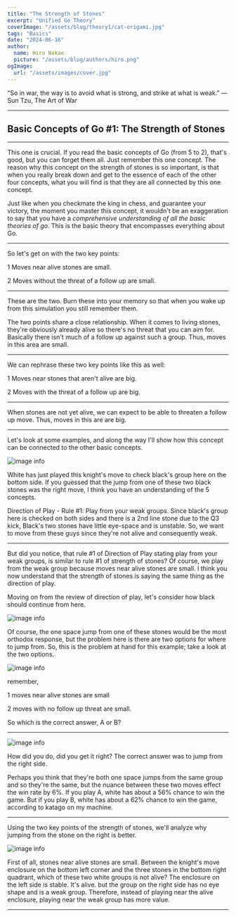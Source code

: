 ```yaml
---
title: "The Strength of Stones"
excerpt: "Unified Go Theory"
coverImage: "/assets/blog/theory1/cat-origami.jpg"
tags: "Basics"
date: "2024-06-16"
author:
  name: Hiro Nakae
  picture: "/assets/blog/authors/hiro.png"
ogImage:
  url: "/assets/images/cover.jpg"
---
```


“So in war, the way is to avoid what is strong, and strike at what is weak.”
― Sun Tzu, The Art of War

---

## Basic Concepts of Go #1: The Strength of Stones

---

This one is crucial. If you read the basic concepts of Go (from 5 to 2), that's good, but you can forget them all. Just remember this one concept. The reason why this concept on the strength of stones is so important, is that when you really break down and get to the essence of each of the other four concepts, what you will find is that they are all connected by this one concept.

Just like when you checkmate the king in chess, and guarantee your victory, the moment you master this concept, it wouldn't be an exaggeration to say that you have a _comprehensive understanding of all the basic theories of go_. This is the basic theory that encompasses everything about Go.

---

So let's get on with the two key points:

1 Moves near alive stones are small.

2 Moves without the threat of a follow up are small.

---

These are the two. Burn these into your memory so that when you wake up from this simulation you still remember them.

The two points share a close relationship.
When it comes to living stones, they're obviously already alive so there's no threat that you can aim for. Basically there isn't much of a follow up against such a group. Thus, moves in this area are small.

---

We can rephrase these two key points like this as well:

1 Moves near stones that aren't alive are big.

2 Moves with the threat of a follow up are big.

---

When stones are not yet alive, we can expect to be able to threaten a follow up move. Thus, moves in this are are big.

---

Let's look at some examples, and along the way I'll show how this concept can be connected to the other basic concepts.

![image info](/assets/blog/theory1/1.PNG)

White has just played this knight's move to check black's group here on the bottom side. If you guessed that the jump from one of these two black stones was the right move, I think you have an understanding of the 5 concepts.

Direction of Play - Rule #1: Play from your weak groups. Since black's group here is checked on both sides and there is a 2nd line stone due to the Q3 kick, Black's two stones have little eye-space and is unstable. So, we want to move from these guys since they're not alive and consequently weak.

---

But did you notice, that rule #1 of Direction of Play stating play from your weak groups, is similar to rule #1 of strength of stones? Of course, we play from the weak group because moves near alive stones are small. I think you now understand that the strength of stones is saying the same thing as the direction of play.

Moving on from the review of direction of play, let's consider how black should continue from here.

![image info](/assets/blog/theory1/2.PNG)

Of course, the one space jump from one of these stones would be the most orthodox response, but the problem here is there are two options for where to jump from. So, this is the problem at hand for this example; take a look at the two options.

![image info](/assets/blog/theory1/comparison1.png)

remember,

1 moves near alive stones are small

2 moves with no follow up threat are small.

So which is the correct answer, A or B?

---

![image info](/assets/blog/theory1/a.PNG)

How did you do, did you get it right?
The correct answer was to jump from the right side.

Perhaps you think that they're both one space jumps from the same group and so they're the same, but the nuance between these two moves effect the win rate by 6%. If you play A, white has about a 56% chance to win the game. But if you play B, white has about a 62% chance to win the game, according to katago on my machine.

---

Using the two key points of the strength of stones, we'll analyze why jumping from the stone on the right is better.

![image info](/assets/blog/theory1/a.PNG)

First of all, stones near alive stones are small.
Between the knight's move enclosure on the bottom left corner and the three stones in the bottom right quadrant, which of these two white groups is not alive? The enclosure on the left side is stable. It's alive. but the group on the right side has no eye shape and is a weak group. Therefore, instead of playing near the alive enclosure, playing near the weak group has more value.

---
